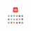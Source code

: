 <h1  align="center">
<img  alt="SantanderFullStack"  title="#SantanderFullStack"  src="https://github.com/Luuck4s/DigitalInnovation/blob/main/.github/bannerSantanderFullStack.png"  width="40px" />
</h1>
